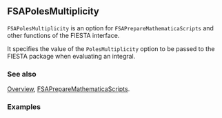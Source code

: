 ```mathematica
 
```

## FSAPolesMultiplicity

`FSAPolesMultiplicity` is an option for `FSAPrepareMathematicaScripts` and other functions of the FIESTA interface.

It specifies the value of the `PolesMultiplicity` option to be passed to the FIESTA package when evaluating an integral.

### See also

[Overview](Extra/FeynHelpers.md), [FSAPrepareMathematicaScripts](FSAPrepareMathematicaScripts.md).

### Examples